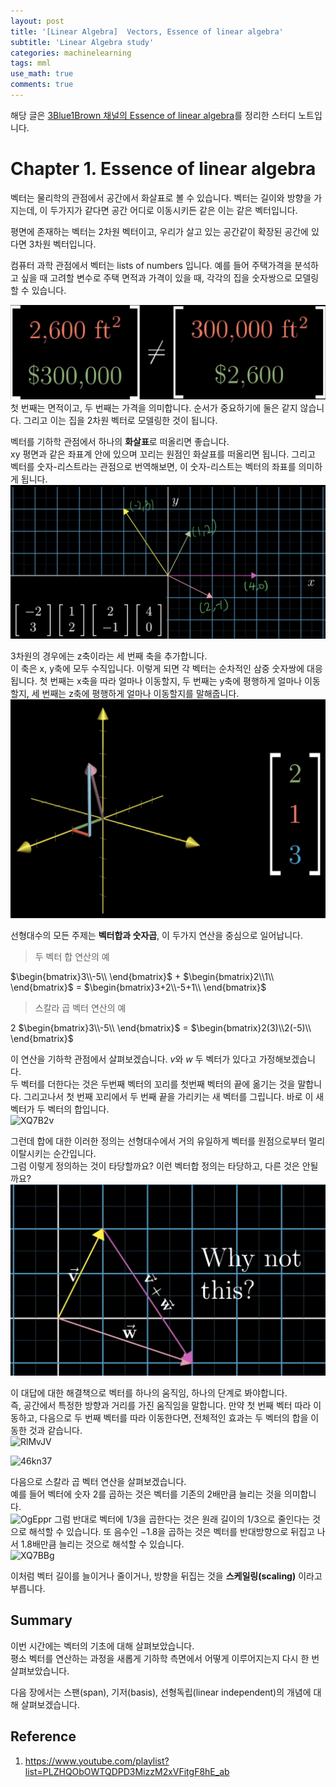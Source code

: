```yaml
---
layout: post
title: '[Linear Algebra]  Vectors, Essence of linear algebra'
subtitle: 'Linear Algebra study'
categories: machinelearning
tags: mml
use_math: true
comments: true
---
```



해당 글은 [3Blue1Brown 채널의 Essence of linear algebra](https://www.youtube.com/playlist?list=PLZHQObOWTQDPD3MizzM2xVFitgF8hE_ab)를 정리한 스터디 노트입니다.

# Chapter 1. Essence of linear algebra

벡터는 물리학의 관점에서 공간에서 화살표로 볼 수 있습니다. 벡터는 길이와 방향을 가지는데, 이 두가지가 같다면 공간 어디로 이동시키든 같은 이는 같은 벡터입니다. <br>

평면에 존재하는 벡터는 2차원 벡터이고, 우리가 살고 있는 공간같이 확장된 공간에 있다면 3차원 벡터입니다.

컴퓨터 과학 관점에서 벡터는 lists of numbers 입니다. 예를 들어 주택가격을 분석하고 싶을 때 고려할 변수로 주택 면적과 가격이 있을 때, 각각의 집을 숫자쌍으로 모델링 할 수 있습니다. <br>

![img](/assets/img/algebra/IMG_02BAAF372373-1.jpeg)
첫 번째는 면적이고, 두 번째는 가격을 의미합니다. 순서가 중요하기에 둘은 같지 않습니다. 그리고 이는 집을 2차원 벡터로 모델링한 것이 됩니다.

벡터를 기하학 관점에서 하나의 **화살표**로 떠올리면 좋습니다. <br>
xy 평면과 같은 좌표계 안에 있으며 꼬리는 원점인 화살표를 떠올리면 됩니다. 그리고 벡터를 숫자-리스트라는 관점으로 번역해보면, 이 숫자-리스트는 벡터의 좌표를 의미하게 됩니다. <br>
![img](/assets/img/algebra/IMG_B1E5DBC10822-1.jpeg)

3차원의 경우에는 z축이라는 세 번째 축을 추가합니다. <br>
이 축은 x, y축에 모두 수직입니다. 이렇게 되면 각 벡터는 순차적인 삼중 숫자쌍에 대응됩니다. 첫 번째는 x축을 따라 얼마나 이동할지, 두 번째는 y축에 평행하게 얼마나 이동할지, 세 번째는 z축에 평행하게 얼마나 이동할지를 말해줍니다. <br>
![img](/assets/img/algebra/IMG_E0715802CBC4-1.jpeg)

선형대수의 모든 주제는 **벡터합과 숫자곱**, 이 두가지 연산을 중심으로 일어납니다.

>두 벡터 합 연산의 예

$\begin{bmatrix}3\\-5\\ \end{bmatrix}$ $+$ $\begin{bmatrix}2\\1\\ \end{bmatrix}$ $=$ $\begin{bmatrix}3+2\\-5+1\\ \end{bmatrix}$

> 스칼라 곱 벡터 연산의 예

$2$ $\begin{bmatrix}3\\-5\\ \end{bmatrix}$ $=$ $\begin{bmatrix}2(3)\\2(-5)\\ \end{bmatrix}$

이 연산을 기하학 관점에서 살펴보겠습니다. $v$와 $w$ 두 벡터가 있다고 가정해보겠습니다. <br>
두 벡터를 더한다는 것은 두번째 벡터의 꼬리를 첫번째 벡터의 끝에 옮기는 것을 말합니다. 그리고나서 첫 번째 꼬리에서 두 번째 끝을 가리키는 새 벡터를 그립니다. 바로 이 새 벡터가 두 벡터의 합입니다. <br>
![XQ7B2v](https://user-images.githubusercontent.com/48666867/139527024-110f1923-50ba-4fa5-8532-9c61843a70ef.gif)

그런데 합에 대한 이러한 정의는 선형대수에서 거의 유일하게 벡터를 원점으로부터 멀리 이탈시키는 순간입니다. <br>
그럼 이렇게 정의하는 것이 타당할까요? 이런 벡터합 정의는 타당하고, 다른 것은 안될까요? <br>
![img](/assets/img/algebra/IMG_1EB47ECD21A8-1.jpeg)

이 대답에 대한 해결책으로 벡터를 하나의 움직임, 하나의 단계로 봐야합니다. <br>
즉, 공간에서 특정한 방향과 거리를 가진 움직임을 말합니다. 만약 첫 번째 벡터 따라 이동하고, 다음으로 두 번째 벡터를 따라 이동한다면, 전체적인 효과는 두 벡터의 합을 이동한 것과 같습니다. <br>
![RlMvJV](https://user-images.githubusercontent.com/48666867/139527370-ad03bd6a-c017-4ed2-aac1-d37e539bf75b.gif)

![46kn37](https://user-images.githubusercontent.com/48666867/139527454-4698d6d9-c224-4774-8379-648d12199af2.gif)

다음으로 스칼라 곱 벡터 연산을 살펴보겠습니다. <br>
예를 들어 벡터에 숫자 2를 곱하는 것은 벡터를 기존의 2배만큼 늘리는 것을 의미합니다. <br>
![OgEppr](https://user-images.githubusercontent.com/48666867/139528118-d8ff20b7-9afd-436b-a629-e19aeb529d88.gif)
그럼 반대로 벡터에 $1/3$을 곱한다는 것은 원래 길이의 $1/3$으로 줄인다는 것으로 해석할 수 있습니다. 또 음수인 $-1.8$을 곱하는 것은 벡터를 반대방향으로 뒤집고 나서 $1.8$배만큼 늘리는 것으로 해석할 수 있습니다. <br>
![XQ7BBg](https://user-images.githubusercontent.com/48666867/139528220-b54a4ba7-a2a2-4a37-bae2-7e5ba62bcecc.gif)

이처럼 벡터 길이를 늘이거나 줄이거나, 방향을 뒤집는 것을 **스케일링(scaling)** 이라고 부릅니다.

## Summary
이번 시간에는 벡터의 기초에 대해 살펴보았습니다. <br>
평소 벡터를 연산하는 과정을 새롭게 기하학 측면에서 어떻게 이루어지는지 다시 한 번 살펴보았습니다. 

다음 장에서는 스팬(span), 기저(basis), 선형독립(linear independent)의 개념에 대해 살펴보겠습니다.

## Reference
1. https://www.youtube.com/playlist?list=PLZHQObOWTQDPD3MizzM2xVFitgF8hE_ab
